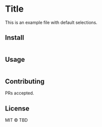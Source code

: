 # Title

This is an example file with default selections.

## Install

```sh

```

## Usage

```sh

```

## Contributing

PRs accepted.

## License

MIT © TBD
